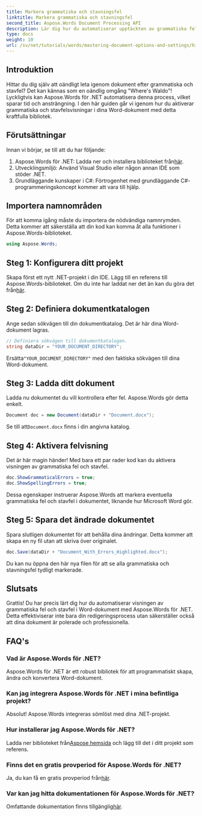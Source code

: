 ```yaml
---
title: Markera grammatiska och stavningsfel
linktitle: Markera grammatiska och stavningsfel
second_title: Aspose.Words Document Processing API
description: Lär dig hur du automatiserar upptäckten av grammatiska fel och stavfel i Word-dokument med Aspose.Words för .NET. Denna steg-för-steg guide.
type: docs
weight: 10
url: /sv/net/tutorials/words/mastering-document-options-and-settings/highlight-grammatical-and-spelling-errors/
---
```

## Introduktion

Hittar du dig själv att oändligt leta igenom dokument efter grammatiska och stavfel? Det kan kännas som en oändlig omgång "Where's Waldo"! Lyckligtvis kan Aspose.Words för .NET automatisera denna process, vilket sparar tid och ansträngning. I den här guiden går vi igenom hur du aktiverar grammatiska och stavfelsvisningar i dina Word-dokument med detta kraftfulla bibliotek.

## Förutsättningar

Innan vi börjar, se till att du har följande:

1.  Aspose.Words för .NET: Ladda ner och installera biblioteket från[här](https://releases.aspose.com/words/net/).
2. Utvecklingsmiljö: Använd Visual Studio eller någon annan IDE som stöder .NET.
3. Grundläggande kunskaper i C#: Förtrogenhet med grundläggande C#-programmeringskoncept kommer att vara till hjälp.

## Importera namnområden

För att komma igång måste du importera de nödvändiga namnrymden. Detta kommer att säkerställa att din kod kan komma åt alla funktioner i Aspose.Words-biblioteket.

```csharp
using Aspose.Words;
```

## Steg 1: Konfigurera ditt projekt

 Skapa först ett nytt .NET-projekt i din IDE. Lägg till en referens till Aspose.Words-biblioteket. Om du inte har laddat ner det än kan du göra det från[här](https://releases.aspose.com/words/net/).

## Steg 2: Definiera dokumentkatalogen

Ange sedan sökvägen till din dokumentkatalog. Det är här dina Word-dokument lagras.

```csharp
// Definiera sökvägen till dokumentkatalogen.
string dataDir = "YOUR_DOCUMENT_DIRECTORY";
```

 Ersätta`"YOUR_DOCUMENT_DIRECTORY"` med den faktiska sökvägen till dina Word-dokument.

## Steg 3: Ladda ditt dokument

Ladda nu dokumentet du vill kontrollera efter fel. Aspose.Words gör detta enkelt.

```csharp
Document doc = new Document(dataDir + "Document.docx");
```

 Se till att`Document.docx` finns i din angivna katalog.

## Steg 4: Aktivera felvisning

Det är här magin händer! Med bara ett par rader kod kan du aktivera visningen av grammatiska fel och stavfel.

```csharp
doc.ShowGrammaticalErrors = true;
doc.ShowSpellingErrors = true;
```

Dessa egenskaper instruerar Aspose.Words att markera eventuella grammatiska fel och stavfel i dokumentet, liknande hur Microsoft Word gör.

## Steg 5: Spara det ändrade dokumentet

Spara slutligen dokumentet för att behålla dina ändringar. Detta kommer att skapa en ny fil utan att skriva över originalet.

```csharp
doc.Save(dataDir + "Document_With_Errors_Highlighted.docx");
```

Du kan nu öppna den här nya filen för att se alla grammatiska och stavningsfel tydligt markerade.

## Slutsats

Grattis! Du har precis lärt dig hur du automatiserar visningen av grammatiska fel och stavfel i Word-dokument med Aspose.Words för .NET. Detta effektiviserar inte bara din redigeringsprocess utan säkerställer också att dina dokument är polerade och professionella.

## FAQ's

### Vad är Aspose.Words för .NET?
Aspose.Words för .NET är ett robust bibliotek för att programmatiskt skapa, ändra och konvertera Word-dokument.

### Kan jag integrera Aspose.Words för .NET i mina befintliga projekt?
Absolut! Aspose.Words integreras sömlöst med dina .NET-projekt.

### Hur installerar jag Aspose.Words för .NET?
 Ladda ner biblioteket från[Aspose hemsida](https://releases.aspose.com/words/net/) och lägg till det i ditt projekt som referens.

### Finns det en gratis provperiod för Aspose.Words för .NET?
 Ja, du kan få en gratis provperiod från[här](https://releases.aspose.com/).

### Var kan jag hitta dokumentationen för Aspose.Words för .NET?
 Omfattande dokumentation finns tillgänglig[här](https://reference.aspose.com/words/net/).